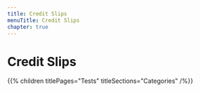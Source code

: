 ```yaml
---
title: Credit Slips
menuTitle: Credit Slips
chapter: true
---
```


# Credit Slips

{{% children titlePages="Tests" titleSections="Categories" /%}}
